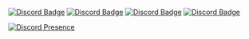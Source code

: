 
[![Discord Badge](https://img.shields.io/badge/YouTube-ff0000.svg?&amp;style=for-the-badge&amp;logo=youtube&amp;logoColor=white)](https://youtube.com/umutice)
[![Discord Badge](https://img.shields.io/badge/Discord-7289d9.svg?&amp;style=for-the-badge&amp;logo=discord&amp;logoColor=white)](https://discord.gg/dsEAR824w6)
[![Discord Badge](https://img.shields.io/badge/Instagram-dd2a7b.svg?&amp;style=for-the-badge&amp;logo=instagram&amp;logoColor=white)](https://instagram.com/umutefe3452)
[![Discord Badge](https://img.shields.io/badge/Github%20-171515.svg?&amp;style=for-the-badge&amp;logo=github&amp;logoColor=white)](https://github.com/umuticeiletisim)

[![Discord Presence](https://lanyard-profile-readme.vercel.app/api/844955462586859560)](https://discord.com/users/844955462586859560)

</p>
